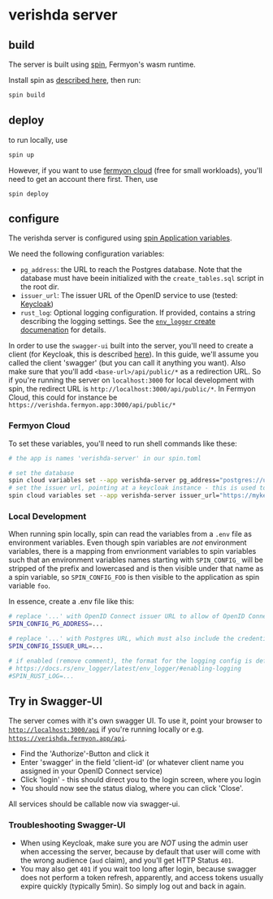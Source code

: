 # verishda server

## build

The server is built using [spin](https://developer.fermyon.com/spin), Fermyon's wasm runtime.

Install spin as [described here](https://developer.fermyon.com/spin/install#installing-spin), then run:

```bash
spin build
```

## deploy

to run locally, use
```bash
spin up
```

However, if you want to use [fermyon cloud](https://cloud.fermyon.com/) (free for small workloads), you'll need to get an account there first. Then, use

```
spin deploy
```

## configure

The verishda server is configured using [spin Application variables](https://developer.fermyon.com/spin/variables). 

We need the following configuration variables:
* `pg_address`: the URL to reach the Postgres database. Note that the database must have beein initialized with the `create_tables.sql` script in the root dir. 
* `issuer_url`: The issuer URL of the OpenID service to use (tested: [Keycloak](https://www.keycloak.org))
* `rust_log`: Optional logging configuration. If provided, contains a string describing the logging settings. See the [`env_logger` create documenation](https://docs.rs/env_logger/latest/env_logger/#enabling-logging) for details.

In order to use the `swagger-ui` built into the server, you'll need to create a client (for Keycloak, this is described [here](https://www.keycloak.org/docs/latest/server_admin/index.html#_oidc_clients)). In this guide, we'll assume you called the client 'swagger' (but you can call it anything you want). Also make sure that you'll add `<base-url>/api/public/*` as a redirection URL. So if you're running the server on `localhost:3000` for local development with spin, the redirect URL is `http://localhost:3000/api/public/*`.
In Fermyon Cloud, this could for instance be `https://verishda.fermyon.app:3000/api/public/*`

### Fermyon Cloud
To set these variables, you'll need to run shell commands like these:

```sh
# the app is names 'verishda-server' in our spin.toml

# set the database
spin cloud variables set --app verishda-server pg_address="postgres://user:password@host/dbname"
# set the issuer url, pointing at a keycloak instance - this is used to fetch more config via OIDC discovery
spin cloud variables set --app verishda-server issuer_url="https://mykeycloak/auth/realms/myrealm" 
```

### Local Development
When running spin locally, spin can read the variables from a `.env` file as environment variables. Even though spin variables are _not_ environment variables, there is a mapping from envrionment variables to spin variables such that an environment variables names starting with `SPIN_CONFIG_` will be stripped of the prefix and lowercased and is then visible under that name as a spin variable, so `SPIN_CONFIG_FOO` is then visible to the application as spin variable `foo`.

In essence, create a .env file like this:
```sh
# replace '...' with OpenID Connect issuer URL to allow of OpenID Connect Discovery
SPIN_CONFIG_PG_ADDRESS=...

# replace '...' with Postgres URL, which must also include the credentials
SPIN_CONFIG_ISSUER_URL=...

# if enabled (remove comment), the format for the logging config is defined here:
# https://docs.rs/env_logger/latest/env_logger/#enabling-logging
#SPIN_RUST_LOG=...
```

## Try in Swagger-UI

The server comes with it's own swagger UI. To use it, point your browser to [`http://localhost:3000/api`](http://localhost:3000/api) if you're running locally or e.g. [`https://verishda.fermyon.app/api`](https://verishda.fermyon.app/api). 

* Find the 'Authorize'-Button and click it
* Enter 'swagger' in the field 'client-id' (or whatever client name you assigned in your OpenID Connect service)
* Click 'login' - this should direct you to the login screen, where you login
* You should now see the status dialog, where you can click 'Close'.

All services should be callable now via swagger-ui.

### Troubleshooting Swagger-UI

* When using Keycloak, make sure you are *NOT* using the admin user when accessing the server, because by default that user will come with the wrong audience (`aud` claim), and you'll get HTTP Status `401`.
* You may also get `401` if you wait too long after login, because swagger does not perform a token refresh, apparently, and access tokens usually expire quickly (typically 5min). So simply log out and back in again.
